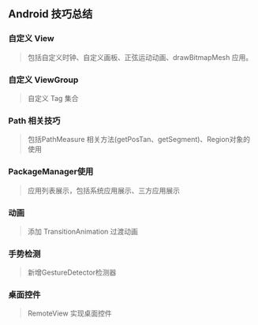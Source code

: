 ## Android 技巧总结

### 自定义 View
> 包括自定义时钟、自定义画板、正弦运动动画、drawBitmapMesh 应用。
### 自定义 ViewGroup
> 自定义 Tag 集合
### Path 相关技巧
> 包括PathMeasure 相关方法(getPosTan、getSegment)、Region对象的使用
### PackageManager使用
> 应用列表展示，包括系统应用展示、三方应用展示
### 动画
> 添加 TransitionAnimation 过渡动画
### 手势检测
> 新增GestureDetector检测器
### 桌面控件
> RemoteView 实现桌面控件